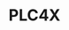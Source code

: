 ---
git: https://github.com/apache/plc4x
logohandle: apache_plc4x
sort: plc4x
tags:
- apache
title: PLC4X
website: https://plc4x.apache.org/
---
